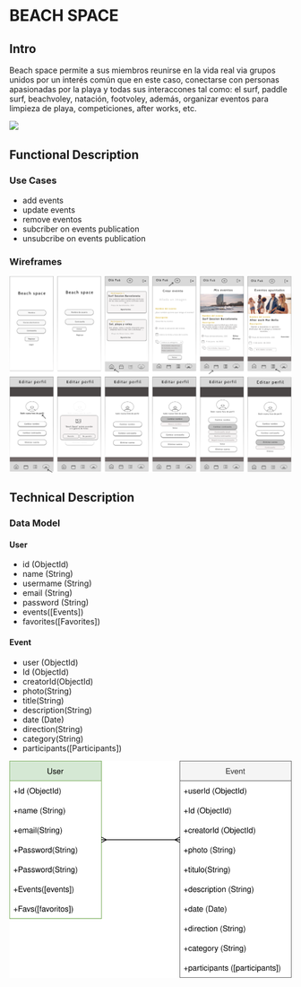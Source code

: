 # BEACH SPACE
 
## Intro

Beach space permite a sus miembros reunirse en la vida real via grupos unidos por un interés común​ que en este caso, conectarse con personas apasionadas por la playa y todas sus interaccones tal como: el surf, paddle surf, beachvoley, natación, footvoley, además, organizar eventos para limpieza de playa, competiciones, after works, etc.

![](https://media.giphy.com/media/mCJkHm7o6vSoAKcLY7/giphy.gif)


## Functional Description

### Use Cases

- add events
- update events
- remove eventos
- subcriber on events publication
- unsubcribe on events publication

### Wireframes

![](images/beach-space.svg)

## Technical Description

### Data Model

#### User
- id (ObjectId)
- name (String)
- usermame (String)
- email (String)
- password (String)
- events([Events])
- favorites([Favorites])

#### Event
- user (ObjectId)
- Id (ObjectId)
- creatorId(ObjectId)
- photo(String)
- title(String)
- description(String)
- date (Date)
- direction(String)
- category(String)
- participants([Participants])

![](images/data-model.svg)




